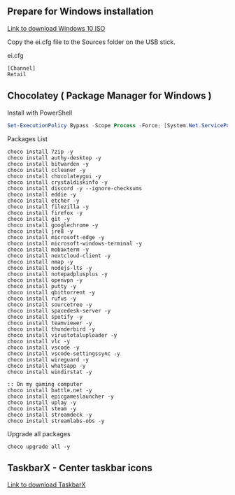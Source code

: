 ## Prepare for Windows installation

[Link to download Windows 10 ISO](https://tb.rg-adguard.net/public.php)

Copy the ei.cfg file to the Sources folder on the USB stick.

ei.cfg
```
[Channel]
Retail
```


## Chocolatey ( Package Manager for Windows )

Install with PowerShell
```powershell
Set-ExecutionPolicy Bypass -Scope Process -Force; [System.Net.ServicePointManager]::SecurityProtocol = [System.Net.ServicePointManager]::SecurityProtocol -bor 3072; iex ((New-Object System.Net.WebClient).DownloadString('https://chocolatey.org/install.ps1'))
```


Packages List
```
choco install 7zip -y
choco install authy-desktop -y
choco install bitwarden -y
choco install ccleaner -y
choco install chocolateygui -y
choco install crystaldiskinfo -y
choco install discord -y --ignore-checksums
choco install eddie -y
choco install etcher -y
choco install filezilla -y
choco install firefox -y
choco install git -y
choco install googlechrome -y
choco install jre8 -y
choco install microsoft-edge -y
choco install microsoft-windows-terminal -y
choco install mobaxterm -y
choco install nextcloud-client -y
choco install nmap -y
choco install nodejs-lts -y
choco install notepadplusplus -y
choco install openvpn -y
choco install putty -y
choco install qbittorrent -y
choco install rufus -y
choco install sourcetree -y
choco install spacedesk-server -y
choco install spotify -y
choco install teamviewer -y
choco install thunderbird -y
choco install virustotaluploader -y
choco install vlc -y
choco install vscode -y
choco install vscode-settingssync -y
choco install wireguard -y
choco install whatsapp -y
choco install windirstat -y

:: On my gaming computer
choco install battle.net -y
choco install epicgameslauncher -y
choco install uplay -y
choco install steam -y
choco install streamdeck -y
choco install streamlabs-obs -y
```

Upgrade all packages
```
choco upgrade all -y
```

## TaskbarX - Center taskbar icons

[Link to download TaskbarX](https://chrisandriessen.nl/taskbarx)
